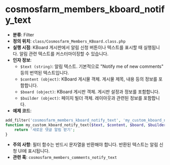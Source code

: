 # cosmosfarm_members_kboard_notify_text

- **분류**: Filter
- **정의 위치**: `class/Cosmosfarm_Members_KBoard.class.php`
- **실행 시점**: KBoard 게시판에서 알림 신청 버튼이나 텍스트를 표시할 때 실행됩니다. 알림 관련 텍스트를 커스터마이징할 수 있습니다.
- **인자 정보**:
  - `$text (string)`: 알림 텍스트. 기본적으로 "Notify me of new comments" 등의 번역된 텍스트입니다.
  - `$content (object)`: KBoard 게시물 객체. 게시물 제목, 내용 등의 정보를 포함합니다.
  - `$board (object)`: KBoard 게시판 객체. 게시판 설정과 정보를 포함합니다.
  - `$builder (object)`: 페이지 빌더 객체. 레이아웃과 관련된 정보를 포함합니다.
- **예제 코드**:

```php
add_filter('cosmosfarm_members_kboard_notify_text', 'my_custom_kboard_notify_text', 10, 4);
function my_custom_kboard_notify_text($text, $content, $board, $builder) {
    return '새로운 댓글 알림 받기';
}
```

- **주의 사항**: 필터 함수는 반드시 문자열을 반환해야 합니다. 반환된 텍스트는 알림 신청 UI에 표시됩니다.
- **관련 훅**: `cosmosfarm_members_comments_notify_text`
